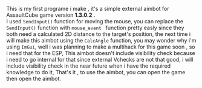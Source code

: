 This is my first programe i make , it's a simple external aimbot for AssaultCube game version **1.3.0.2** .  
I used `SendInput()` function for moving the mouse, you can replace the `SendInput()` function with `mouse_event ` function pretty easly since they both need a calculated 2D distance to the target's position, the next time i will make this aimbot using the `CalcAngle` function, you may wonder why i'm using `ImGui`, well i was planning to make a multihack for this game soon , so i need that for the ESP, This aimbot doesn't include visibility check because i need to go internal for that since external Vchecks are not that good, i will include visibility check in the near future when i have the required knowledge to do it, That's it , to use the aimbot, you can open the game then open the aimbot.
